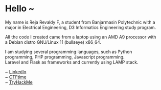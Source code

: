 # Hello ~

My name is Reja Revaldy F, a student from Banjarmasin Polytechnic with a major in Electrical Engineering, D3 Informatics Engineering study program.<br>

All the code I created came from a laptop using an AMD A9 processor with a Debian distro GNU/Linux 11 (bullseye) x86_64.<br>

I am studying several programming languages, such as Python programming, PHP programming, Javascript programming. <br>
Laravel and Flask as frameworks and currently using LAMP stack.<br>

~ <a href="https://www.linkedin.com/in/rejarevaldyf/">LinkedIn</a><br>~ <a href="https://ctftime.org/user/144026">CTFtime</a><br>~ <a href="https://tryhackme.com/p/revvu">TryHackMe</a> 
